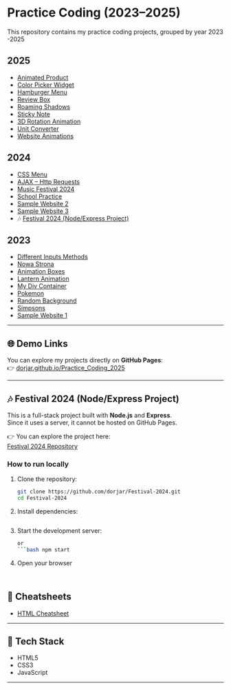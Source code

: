 # Practice Coding (2023–2025)

This repository contains my practice coding projects, grouped by year 2023 -2025


## 2025
- [Animated Product](./2025/Animated_Product/)
- [Color Picker Widget](./2025/Color_Picker_Widget/)
- [Hamburger Menu](./2025/Hamburger_Menu/)
- [Review Box](./2025/Review_Box/)
- [Roaming Shadows](./2025/Roaming_Shadows/)
- [Sticky Note](./2025/Sticky-Note/)
- [3D Rotation Animation](./2025/3D_Roatation_Animation//)
- [Unit Converter](./2025/Unit_Converter/)
- [Website Animations](./2025/website-animations/)

## 2024
- [CSS Menu](./2024/CSS_Menu/)
- [AJAX – Http Requests](./2024/AJAX%20-%20Http%20Requests/)
- [Music Festival 2024](./2024/Web_Assessment_2024/)
- [School Practice](./2024/Week%204/)
- [Sample Website 2](./2024/Sample_website/)
- [Sample Website 3](./2024/www.WEBSIDE/)
- 🎶 [Festival 2024 (Node/Express Project)](https://github.com/dorjar/Festival-2024)

## 2023
- [Different Inputs Methods](./2023/different_inputs_methods/)
- [Nowa Strona](./2023/Nowa%20Strona/)
- [Animation Boxes](./2023/Animations_Boxes/)
- [Lantern Animation](./2023/Lantern_Animation/)
- [My Div Container](./2023/MyDivContainer/)
- [Pokemon](./2023/pokemon/)
- [Random Background](./2023/RandomBackground/)
- [Simpsons](./2023/simpsons/)
- [Sample Website 1](./2023/Completed%20HTML/)

---

## 🌐 Demo Links
You can explore my projects directly on **GitHub Pages**:  
👉 [dorjar.github.io/Practice_Coding_2025](https://dorjar.github.io/Practice_Coding_2025/)  






---
## 🎶 Festival 2024 (Node/Express Project)

This is a full-stack project built with **Node.js** and **Express**.  
Since it uses a server, it cannot be hosted on GitHub Pages.  

👉 You can explore the project here:  
[Festival 2024 Repository](https://github.com/dorjar/Festival-2024)

### How to run locally
1. Clone the repository:
   ```bash
   git clone https://github.com/dorjar/Festival-2024.git
   cd Festival-2024

2. Install dependencies:
   ```bash npm install

3. Start the development server: 
    ```bash node index.js
    or
    ```bash npm start
    
4. Open your browser
   ```bash http://localhost:5000/



## 📘 Cheatsheets
- [HTML Cheatsheet](./HTML_Cheatsheet.md)

---

## 🔧 Tech Stack
- HTML5  
- CSS3  
- JavaScript 


---








